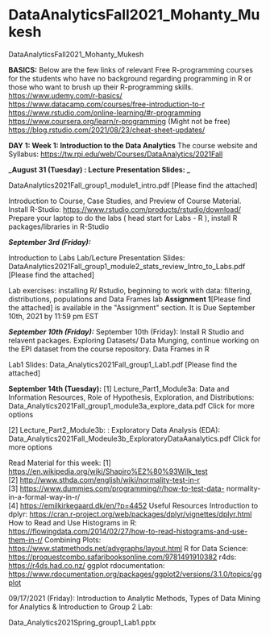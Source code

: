 # DataAnalyticsFall2021_Mohanty_Mukesh
DataAnalyticsFall2021_Mohanty_Mukesh

**BASICS:**
Below are the few links of relevant Free R-programming courses for the students who have no background regarding programming in R or those who want to brush up their R-programming skills.
https://www.udemy.com/r-basics/
https://www.datacamp.com/courses/free-introduction-to-r
https://www.rstudio.com/online-learning/#r-programming
https://www.coursera.org/learn/r-programming (Might not be free)
https://blog.rstudio.com/2021/08/23/cheat-sheet-updates/

**DAY 1: 
Week 1: Introduction to the Data Analytics**
The course website and Syllabus: https://tw.rpi.edu/web/Courses/DataAnalytics/2021Fall

**_August 31 (Tuesday) : Lecture Presentation Slides: _**

DataAnalytics2021Fall_group1_module1_intro.pdf  [Please find the attached]

Introduction to Course, Case Studies, and Preview of Course Material.
Install R-Studio: https://www.rstudio.com/products/rstudio/download/
Prepare your laptop to do the labs ( head start for Labs - R ), install R packages/libraries in R-Studio

**_September 3rd (Friday):_**

Introduction to Labs
Lab/Lecture Presentation Slides: 
DataAnalytics2021Fall_group1_module2_stats_review_Intro_to_Labs.pdf  [Please find the attached]
 
Lab exercises: installing R/ Rstudio, beginning to work with data: filtering, distributions, populations and Data Frames lab
**Assignment 1**[Please find the attached] is available in the "Assignment" section. It is Due September 10th, 2021 by 11:59 pm EST



**_September 10th (Friday):_**
September 10th (Friday):
Install R Studio and relavent packages. 
Exploring Datasets/ Data Munging, continue working on the EPI dataset from the course repository.
Data Frames in R

Lab1 Slides: 
Data_Analytics2021Fall_group1_Lab1.pdf  [Please find the attached]


**September 14th (Tuesday):** 
[1] Lecture_Part1_Module3a: Data and Information Resources, Role of Hypothesis, Exploration, and Distributions: 
Data_Analytics2021Fall_group1_module3a_explore_data.pdf  Click for more options 
 
[2] Lecture_Part2_Module3b: : Exploratory Data Analysis (EDA):
Data_Analytics2021Fall_Modeule3b_ExploratoryDataAanalytics.pdf  Click for more options 
 
Read Material for this week:
[1] https://en.wikipedia.org/wiki/Shapiro%E2%80%93Wilk_test         
[2]  http://www.sthda.com/english/wiki/normality-test-in-r         
[3] https://www.dummies.com/programming/r/how-to-test-data-    normality-in-a-formal-way-in-r/         
[4] https://emilkirkegaard.dk/en/?p=4452 
Useful Resources
Introduction to dplyr:     https://cran.r-project.org/web/packages/dplyr/vignettes/dplyr.html
How to Read and Use Histograms in R:   https://flowingdata.com/2014/02/27/how-to-read-histograms-and-use-them-in-r/
Combining Plots:     https://www.statmethods.net/advgraphs/layout.html
R for Data Science:     https://proquestcombo.safaribooksonline.com/9781491910382
r4ds:    https://r4ds.had.co.nz/
ggplot rdocumentation:     https://www.rdocumentation.org/packages/ggplot2/versions/3.1.0/topics/ggplot

09/17/2021 (Friday): Introduction to Analytic Methods, Types of Data Mining for Analytics & Introduction to Group 2
Lab: 

Data_Analytics2021Spring_group1_Lab1.pptx

